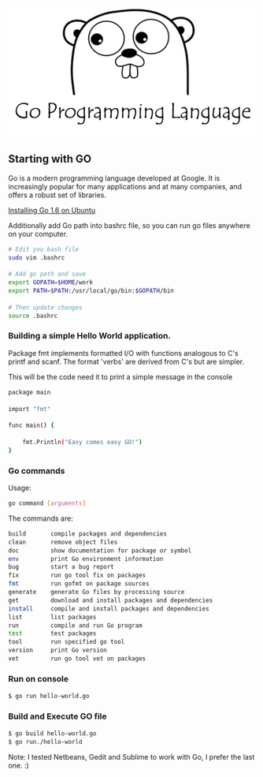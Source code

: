 ![go-test](go.png)
## Starting with GO

Go is a modern programming language developed at Google. It is increasingly popular for many applications and at many companies, and offers a robust set of libraries. 

[Installing Go 1.6 on Ubuntu](https://www.digitalocean.com/community/tutorials/how-to-install-go-1-6-on-ubuntu-16-04)

Additionally add Go path into bashrc file, so you can run go files anywhere on your computer.

```sh
# Edit you bash file
sudo vim .bashrc

# Add go path and save
export GOPATH=$HOME/work
export PATH=$PATH:/usr/local/go/bin:$GOPATH/bin

# Then update changes
source .bashrc
```

### Building a simple Hello World application.

Package fmt implements formatted I/O with functions analogous to C's printf and scanf. The format 'verbs' are derived from C's but are simpler.

This will be the code need it to print a simple message in the console

```sh
package main

import "fmt"

func main() {

	fmt.Println("Easy comes easy GO!")
}
```

### Go commands

Usage:
```sh
go command [arguments]
```

The commands are:
```sh
build       compile packages and dependencies
clean       remove object files
doc         show documentation for package or symbol
env         print Go environment information
bug         start a bug report
fix         run go tool fix on packages
fmt         run gofmt on package sources
generate    generate Go files by processing source
get         download and install packages and dependencies
install     compile and install packages and dependencies
list        list packages
run         compile and run Go program
test        test packages
tool        run specified go tool
version     print Go version
vet         run go tool vet on packages
```

### Run on console

```sh
$ go run hello-world.go
```

### Build and Execute GO file

```sh
$ go build hello-world.go
$ go run./hello-world
```

Note: I tested Netbeans, Gedit and Sublime to work with Go, I prefer the last one. :)